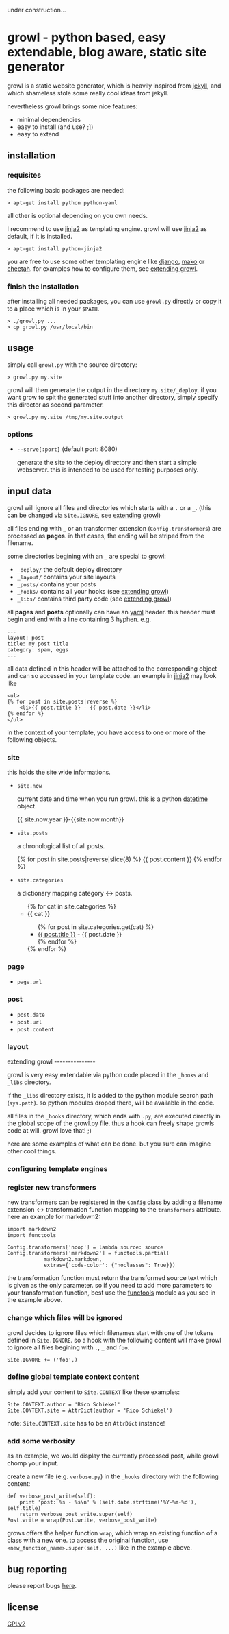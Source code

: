 under construction...

growl - python based, easy extendable, blog aware, static site generator
========================================================================

growl is a static website generator, which is heavily inspired from
[jekyll](http://github.com/mojombo/jekyll/tree/master),
and which shameless stole some really cool ideas from jekyll. 

nevertheless growl brings some nice features:

* minimal dependencies
* easy to install (and use? ;])
* easy to extend


installation
------------

### requisites

the following basic packages are needed:

    > apt-get install python python-yaml

all other is optional depending on you own needs.

I recommend to use [jinja2][jinja2] as templating engine. growl will 
use [jinja2][jinja2] as default, if it is installed.

    > apt-get install python-jinja2

you are free to use some other templating engine like [django][django],
[mako][mako] or [cheetah][cheetah]. for examples how to
configure them, see [extending growl](#extending_growl).

### finish the installation

after installing all needed packages, you can use `growl.py`
directly or copy it to a place which is in your `$PATH`.

    > ./growl.py ...
    > cp growl.py /usr/local/bin


usage
-----

simply call `growl.py` with the source directory:

    > growl.py my.site

growl will then generate the output in the directory `my.site/_deploy`.
if you want grow to spit the generated stuff into another directory,
simply specify this director as second parameter.

    > growl.py my.site /tmp/my.site.output

### options

* `--serve[:port]` (default port: 8080)

  generate the site to the deploy directory and then start a simple
  webserver. this is intended to be used for testing purposes only.


input data
----------

growl will ignore all files and directories which starts with
a `.` or a `_`. (this can be changed via `Site.IGNORE`, see
[extending growl](#extending_growl))

all files ending with `_` or an transformer extension (`Config.transformers`)
are processed as **pages**. in that cases, the ending will be striped from
the filename. 

some directories begining with an `_` are special to growl:

* `_deploy/` the default deploy directory
* `_layout/` contains your site layouts
* `_posts/` contains your posts
* `_hooks/` contains all your hooks (see [extending growl](#extending_growl))
* `_libs/` contains third party code (see [extending growl](#extending_growl))

all **pages** and **posts** optionally can have an [yaml][yaml] header. this
header must begin and end with a line containing 3 hyphen. e.g.

    ---
    layout: post
    title: my post title
    category: spam, eggs
    ---

all data defined in this header will be attached to the corresponding object
and can so accessed in your template code. an example in [jinja2][jinja2] may
look like

    <ul>
    {% for post in site.posts|reverse %}
        <li>{{ post.title }} - {{ post.date }}</li>
    {% endfor %}
    </ul>

in the context of your template, you have access to one or more of the following
objects.

### site

this holds the site wide informations.

* `site.now`

  current date and time when you run growl. this is a python
  [datetime](http://docs.python.org/library/datetime.html#datetime-objects) object.

    {{ site.now.year }}-{{site.now.month}}

* `site.posts`

  a chronological list of all posts.

    {% for post in site.posts|reverse|slice(8) %}
        {{ post.content }}
    {% endfor %}


* `site.categories`

  a dictionary mapping category <-> posts.

    <ul>    
    {% for cat in site.categories %}
        <li> <stong>{{ cat }}</strong>
            <ul>
                {% for post in site.categories.get(cat) %}
                    <li><a href="{{ post.url }}">{{ post.title }}</a> - {{ post.date }}</li>
                {% endfor %}
            </ul>
        </li>
    {% endfor %}
    </ul>

### page

* `page.url`

### post

* `post.date`
* `post.url`
* `post.content`

### layout


<a name="extending_growl"/>
extending growl
---------------

growl is very easy extendable via python code placed in the `_hooks` and
`_libs` directory.

if the `_libs` directory exists, it is added to the python module search path
(`sys.path`). so python modules droped there, will be available in the code.

all files in the `_hooks` directory, which ends with `.py`, are executed
directly in the global scope of the growl.py file. thus a hook can freely
shape growls code at will. growl love that! ;)

here are some examples of what can be done. but you sure can imagine other
cool things.


### configuring template engines



### register new transformers

new transformers can be registered in the `Config` class by adding a
filename extension <-> transformation function mapping to the `transformers`
attribute. here an example for markdown2:

    import markdown2
    import functools

    Config.transformers['noop'] = lambda source: source
    Config.transformers['markdown2'] = functools.partial(
                markdown2.markdown,
                extras={'code-color': {"noclasses": True}})

the transformation function must return the transformed source text which is given
as the only parameter. so if you need to add more parameters to your
transformation function, best use the [functools](http://docs.python.org/library/functools.html)
module as you see in the example above.



### change which files will be ignored

growl decides to ignore files which filenames start with one of the tokens 
defined in `Site.IGNORE`. so a hook with the following content will make
growl to ignore all files begining with `.`, `_` and `foo`.

    Site.IGNORE += ('foo',)



### define global template context content

simply add your content to `Site.CONTEXT` like these examples:

    Site.CONTEXT.author = 'Rico Schiekel'
    Site.CONTEXT.site = AttrDict(author = 'Rico Schiekel')

note: `Site.CONTEXT.site` has to be an `AttrDict` instance!



### add some verbosity

as an example, we would display the currently processed post, while
growl chomp your input.

create a new file (e.g. `verbose.py`) in the `_hooks` directory with the
following content:

    def verbose_post_write(self):
        print 'post: %s - %s\n' % (self.date.strftime('%Y-%m-%d'), self.title)
        return verbose_post_write.super(self)
    Post.write = wrap(Post.write, verbose_post_write)

grows offers the helper function `wrap`, which wrap an existing function
of a class with a new one. to access the original function, use
`<new_function_name>.super(self, ...)` like in the example above.



bug reporting
-------------

please report bugs [here](http://bugs.projects.spamt.net/cgi-bin/bugzilla3/enter_bug.cgi?product=growl).


license
-------
[GPLv2](http://www.gnu.org/licenses/gpl-2.0.html)



  [jinja2]:  http://jinja.pocoo.org/2/          "jinja2"
  [django]:  http://www.djangoproject.com/      "django"
  [mako]:    http://www.makotemplates.org/      "mako"
  [cheetah]: http://www.cheetahtemplate.org/    "cheetah"
  [yaml]:    http://www.yaml.org/               "yaml"
